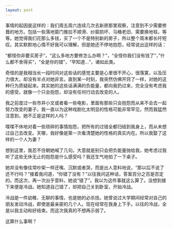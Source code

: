 ```yaml
---
layout: post
---
```


事情的起因是这样的：我们周五周六连续几次去新房那里观察，注意到不少需要修葺的地方。包括一些落地窗门推拉不顺滑、纱窗损坏、马桶老旧、需要换地毯，等等。她觉得我们花那么多钱，买了一个不是特别新的房子，所以整个周末都长吁短叹。其实默默地心情不好我可以理解，但是她还不停地抱怨，经常说出这样的话：

“都怪你非要买房子”，“这么多地方要修怎么办啊？”，“全怪你我们没有钱了”，”什么都不舍得买“，“全是你的错”，“早知道...“，诸如此类。

奇怪的是我相当长一段时间对这些话的感觉主要是心里很不开心，很落寞，以及压力很大，却没有半点对她非言。直到某一时刻，我突然仿佛开窍了一样，对她的这种行为质疑起来。其实她的这些话满满的负能量，都向我扔过来，完全没有考虑我的感受。就像一个只会抱怨，却没有任何行动去改变的人。

我之前度过一些市井小文或者看一些电影，里面有那些只会抱怨而从来不会去一起努力改变的妻子。我一直以为这种戏剧化太明显的性格可能非常罕见，然而我猛然注意到，她不正是这样的人吗？

喋喋不休地对着一些琐碎的事情抱怨，把所有的过错全都归结到我身上，而从未想过自己去改变。天哪，我好像是第一次看清楚她的性格的真实内在。所以我娶了这样的一个人为妻？

想到这里，我忍不住朝她喊了几句。大意就是别只会把负能量抛给我，她考虑过我听了这些无休无止的抱怨是什么感受吗？我还生气地拍了一下桌子。

她并没有像往常吵架一样还嘴、沉默或者哭，而是出人意料地说，“那以后不说了还不行吗？”接着我问道，“你错了没有？”以往我问这种话，答案百分之百是否定的。而这次，再一次出乎意料，她说“错了”。我以为这件事就这么算了。没想到接下来便是冷战。她知道自己错了，却把自己关到卧室，开始冷战。

冷战是一件幼稚、无聊的事情，也是她的必杀技。她曾说过大学期间经常对自己的朋友发动冷战，即使是最亲密的几个人。现在经常在我身上下手。以往的冷战，全是以我主动和好结束。而这次我真的不想再示弱了。

这算什么事啊？
